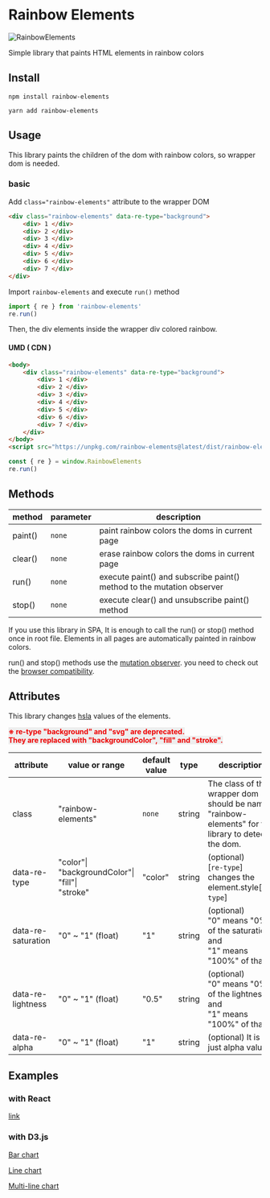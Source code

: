 # Rainbow Elements

  

![RainbowElements](https://user-images.githubusercontent.com/32071079/112425531-95e05b80-8d79-11eb-8093-8c3a5c53ece8.png)

  

Simple library that paints HTML elements in rainbow colors



## Install

```shell
npm install rainbow-elements
```

```shell
yarn add rainbow-elements
```

  

## Usage

This library paints the children of the dom with rainbow colors, so wrapper dom is needed.  

### basic

Add `class="rainbow-elements"` attribute to the wrapper DOM

```html
<div class="rainbow-elements" data-re-type="background">
    <div> 1 </div>
    <div> 2 </div>
    <div> 3 </div>
    <div> 4 </div>
    <div> 5 </div>
    <div> 6 </div>
    <div> 7 </div>
</div>
```

Import `rainbow-elements` and execute `run()` method

```js
import { re } from 'rainbow-elements'
re.run()
```

Then, the div elements inside the wrapper div colored rainbow.  

  

#### UMD ( CDN )

```html
<body>
    <div class="rainbow-elements" data-re-type="background">
        <div> 1 </div>
        <div> 2 </div>
        <div> 3 </div>
        <div> 4 </div>
        <div> 5 </div>
        <div> 6 </div>
        <div> 7 </div>
	</div>
</body>
<script src="https://unpkg.com/rainbow-elements@latest/dist/rainbow-elements.js"></script>
```

```js
const { re } = window.RainbowElements
re.run()
```

  

  

## Methods

| method  | parameter | description                                                  |
| ------- | --------- | ------------------------------------------------------------ |
| paint() | `none`    | paint rainbow colors the doms in current page                |
| clear() | `none`    | erase rainbow colors the doms in current page                |
| run()   | `none`    | execute paint() and subscribe paint() method to the mutation observer |
| stop()  | `none`    | execute clear() and unsubscribe paint() method               |

If you use this library in SPA, It is enough to call the run() or stop() method once in root file. Elements in all pages are automatically painted in rainbow colors.

run() and stop() methods use the [mutation observer](https://developer.mozilla.org/en-US/docs/Web/API/MutationObserver). you need to check out the [browser compatibility](https://developer.mozilla.org/en-US/docs/Web/API/MutationObserver#browser_compatibility).

  

## Attributes

This library changes [hsla](https://www.w3.org/wiki/CSS/Properties/color/HSLA) values of the elements.

**<span style="color:#ee0000; background-color:#eee">※ re-type "background" and "svg" are deprecated.<br />They are replaced with "backgroundColor", "fill" and "stroke".</span>**

| attribute          | value or range                                               | default value | type   | description                                                  |
| ------------------ | ------------------------------------------------------------ | ------------- | ------ | ------------------------------------------------------------ |
| class              | "rainbow-elements"                                           | `none`        | string | The class of the wrapper dom should be named "rainbow-elements" for the library to detect the dom. |
| data-re-type       | "color"\|<br />"backgroundColor"\|<br />"fill"\|<br />"stroke" | "color"       | string | (optional)<br /> [`re-type`] changes the element.style[`re-type`] |
| data-re-saturation | "0" ~ "1" (float)                                            | "1"           | string | (optional)<br />"0" means "0%" of the saturation and <br />"1" means "100%" of that. |
| data-re-lightness  | "0" ~ "1" (float)                                            | "0.5"         | string | (optional)<br />"0" means "0%" of the lightness and <br />"1" means "100%" of that. |
| data-re-alpha      | "0" ~ "1" (float)                                            | "1"           | string | (optional) It is just alpha value                            |



## Examples

### with React

[link](https://codesandbox.io/s/rainbow-elements-with-react-example-1lb2n?file=/package.json)  

### with D3.js

[Bar chart](https://codesandbox.io/s/compassionate-cartwright-zybb0?file=/src/index.js)

[Line chart](https://codesandbox.io/s/rainbow-elements-with-d3-line-chart-example2-2ssu0?file=/src/index.js)

[Multi-line chart](https://codesandbox.io/s/rainbow-elements-d3-line-chart-example-q9owt?file=/src/index.js)